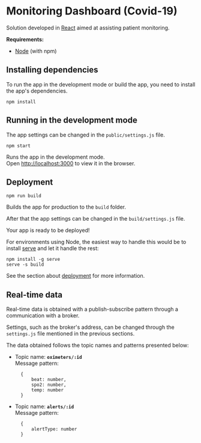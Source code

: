# Monitoring Dashboard (Covid-19)

Solution developed in [React](https://reactjs.org) aimed at assisting patient monitoring.

**Requirements:**
* [Node](https://nodejs.org) (with npm)

## Installing dependencies

To run the app in the development mode or build the app, you need to install the app's dependencies.

```
npm install
```

## Running in the development mode

The app settings can be changed in the `public/settings.js` file.

```
npm start
```

Runs the app in the development mode.  
Open [http://localhost:3000](http://localhost:3000) to view it in the browser.

## Deployment

```
npm run build
```

Builds the app for production to the `build` folder.

After that the app settings can be changed in the `build/settings.js` file.

Your app is ready to be deployed!

For environments using Node, the easiest way to handle this would be to install [serve](https://github.com/zeit/serve) and let it handle the rest:

```
npm install -g serve
serve -s build
```

See the section about [deployment](https://facebook.github.io/create-react-app/docs/deployment) for more information.

## Real-time data

Real-time data is obtained with a publish-subscribe pattern through a communication with a broker.

Settings, such as the broker's address, can be changed through the `settings.js` file mentioned in the previous sections.

The data obtained follows the topic names and patterns presented below:


- Topic name: **`oximeters/:id`**  
Message pattern:

        {
            beat: number,
            spo2: number,
            temp: number
        }


- Topic name: **`alerts/:id`**  
Message pattern:

        {
            alertType: number
        }
